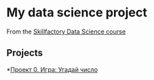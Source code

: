 # My data science project
From the [Skillfactory Data Science course](http://skillfactory.ru/data-scientist)

## Projects
*[Проект 0. Игра: Угадай число](https://github.com/YanaKozina/sf_data_science/tree/main/project_0)
